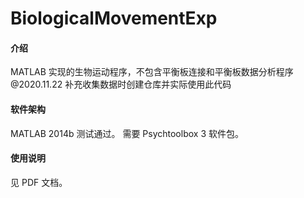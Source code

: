 # BiologicalMovementExp

#### 介绍
MATLAB 实现的生物运动程序，不包含平衡板连接和平衡板数据分析程序 @2020.11.22 补充收集数据时创建仓库并实际使用此代码

#### 软件架构
MATLAB 2014b 测试通过。
需要 Psychtoolbox 3 软件包。

#### 使用说明

见 PDF 文档。
